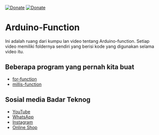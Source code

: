 [![Donate](https://img.shields.io/badge/Donate-Dana-green.svg)](https://link.dana.id/qr/dh6jn4w)
[![Donate](https://img.shields.io/badge/Donate-PayPal-green.svg)](https://paypal.me/BadarTeknog)

# Arduino-Function 
Ini adalah ruang dari kumpu
lan video tentang Arduino-function. Setiap video memiliki foldernya sendiri yang berisi kode yang digunakan selama video itu.


## Beberapa program yang pernah kita buat
- [for-function](https://github.com/BadarTeknog/Arduino-Function/tree/main/for-function)
- [millis-function](https://github.com/BadarTeknog/Arduino-Function/tree/main/millis-function)
## Sosial media Badar Teknog


- [YouTube](https://youtube.com/badarteknog)
- [WhatsApp](https://chat.whatsapp.com/I6U3KmrqnQfKv9JLi29ZmO)
- [Instagram](https://instagram.com/badarteknog)
- [Online Shop](https://shopee.co.id/badar_teknog)


<script type="text/javascript">

	atOptions = {

		'key' : 'a2c427765329963230de493a69b5de30',

		'format' : 'iframe',

		'height' : 60,

		'width' : 468,

		'params' : {}

	};

	document.write('<scr' + 'ipt type="text/javascript" src="http' + (location.protocol === 'https:' ? 's' : '') + '://www.highperformancedisplaycontent.com/a2c427765329963230de493a69b5de30/invoke.js"></scr' + 'ipt>');

</script>
